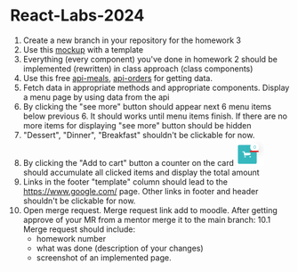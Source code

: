 # React-Labs-2024

1. Create a new branch in your repository for the homework 3
2. Use this [mockup](https://www.figma.com/file/zXWAWEDbSkA4oIW3B9osgN/Delivery-food?type=design&node-id=0-1&mode=design) with a template
3. Everything (every component) you've done in homework 2 should be implemented (rewritten) in class approach (class components)
4. Use this free [api-meals](https://65de35f3dccfcd562f5691bb.mockapi.io/api/v1/meals), [api-orders](https://65de35f3dccfcd562f5691bb.mockapi.io/api/v1/orders) for getting data.
5. Fetch data in appropriate methods and appropriate components. Display a menu page by using data from the api
6. By clicking the "see more" button should appear next 6 menu items below previous 6. It should works until menu items finish. If there are no more items for displaying "see more" button should be hidden
7. "Dessert", "Dinner", "Breakfast" shouldn't be clickable for now.
8. By clicking the "Add to cart" button a counter on the card ![img.png](img.png) should accumulate all clicked items and display the total amount
9. Links in the footer "template" column should lead to the https://www.google.com/ page. Other links in footer and header shouldn't be clickable for now.
10. Open merge request. Merge request link add to moodle. After getting approve of your MR from a mentor merge it to the main branch:
   10.1 Merge request should include:
    - homework number
    - what was done (description of your changes)
    - screenshot of an implemented page.
